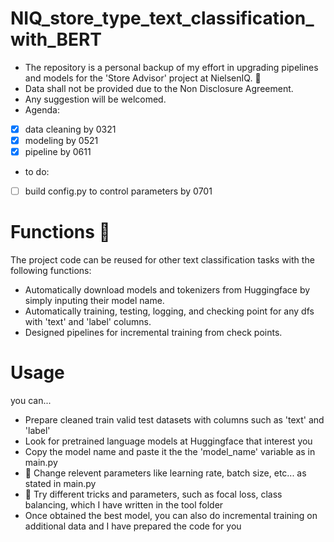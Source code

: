 # NIQ_store_type_text_classification_with_BERT 
- The repository is a personal backup of my effort in upgrading pipelines and models for the 'Store Advisor' project at NielsenIQ. :tada:
- Data shall not be provided due to the Non Disclosure Agreement.
- Any suggestion will be welcomed.
- Agenda:
- [x] data cleaning by 0321
- [x] modeling by 0521
- [x] pipeline by 0611
- to do:
- [ ] build config.py to control parameters by 0701
# Functions :rocket:
The project code can be reused for other text classification tasks with the following functions:
- Automatically download models and tokenizers from Huggingface by simply inputing their model name.
- Automatically training, testing, logging, and checking point for any dfs with 'text' and 'label' columns.
- Designed pipelines for incremental training from check points.

# Usage
you can...
- Prepare cleaned train valid test datasets with columns such as 'text' and 'label'
- Look for pretrained language models at Huggingface that interest you
- Copy the model name and paste it the the 'model_name' variable as in main.py
- :wrench: Change relevent parameters like learning rate, batch size, etc... as stated in main.py 
- :wrench: Try different tricks and parameters, such as focal loss, class balancing, which I have written in the tool folder
- Once obtained the best model, you can also do incremental training on additional data and I have prepared the code for you 



